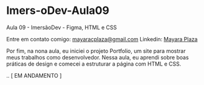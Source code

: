 # Imers-oDev-Aula09
Aula 09 - ImersãoDev - Figma, HTML e CSS

Entre em contato comigo:
mayaracplaza@gmail.com
Linkedin: <a href="https://www.linkedin.com/in/mayaraplaza"> Mayara Plaza</a>

Por fim, na nona aula, eu iniciei o projeto Portfolio, um site para mostrar meus trabalhos como desenvolvedor. Nessa aula, eu aprendi sobre boas práticas de design e comecei a estruturar a página com HTML e CSS.

.. [ EM ANDAMENTO ]

